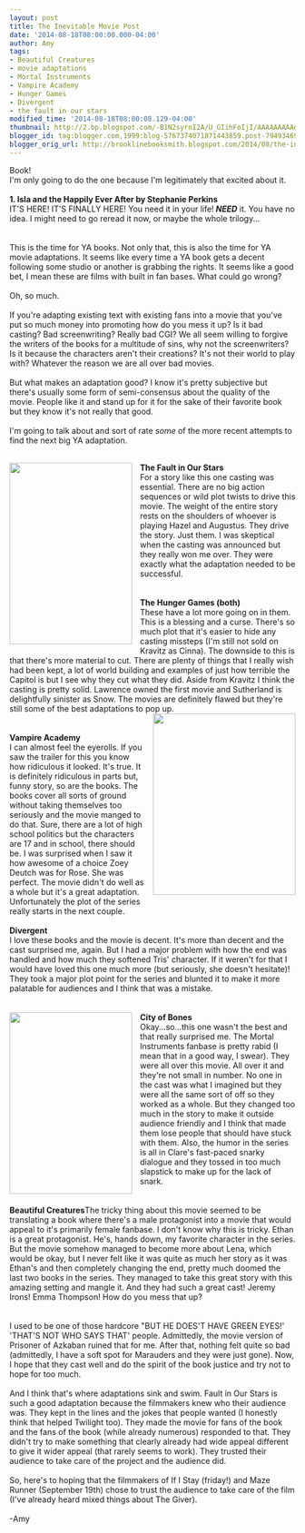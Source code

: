 ```yaml
---
layout: post
title: The Inevitable Movie Post
date: '2014-08-18T08:00:00.000-04:00'
author: Amy
tags:
- Beautiful Creatures
- movie adaptations
- Mortal Instruments
- Vampire Academy
- Hunger Games
- Divergent
- the fault in our stars
modified_time: '2014-08-18T08:00:08.129-04:00'
thumbnail: http://2.bp.blogspot.com/-B1N2syrnI2A/U_GIihFoIjI/AAAAAAAAAok/Y1cGMdLFK_M/s72-c/fault-our-stars-movie-poster.jpg
blogger_id: tag:blogger.com,1999:blog-5767374071871443859.post-7949346959114948293
blogger_orig_url: http://brooklinebooksmith.blogspot.com/2014/08/the-inevitable-movie-post.html
---
```


Book!<br />I'm only going to do the one because I'm legitimately that excited about it.<br /><br /><b>1. Isla and the Happily Ever After by Stephanie Perkins</b><br />IT'S HERE! IT'S FINALLY HERE! You need it in your life!<i><b> NEED</b></i> it. You have no idea. I might need to go reread it now, or maybe the whole trilogy...<br /><br /><br />This is the time for YA books. Not only that, this is also the time for YA movie adaptations. It seems like every time a YA book gets a decent following some studio or another is grabbing the rights. It seems like a good bet, I mean these are films with built in fan bases. What could go wrong?<br /><br />Oh, so much.<br /><br />If you're adapting existing text with existing fans into a movie that you've put so much money into promoting how do you mess it up? Is it bad casting? Bad screenwriting? Really bad CGI? We all seem willing to forgive the writers of the books for a multitude of sins, why not the screenwriters? Is it because the characters aren't their creations? It's not their world to play with? Whatever the reason we are all over bad movies.<br /><br />But what makes an adaptation good? I know it's pretty subjective but there's usually some form of semi-consensus about the quality of the movie. People like it and stand up for it for the sake of their favorite book but they know it's not really that good.<br /><br />I'm going to talk about and sort of rate&nbsp;<i>some</i>&nbsp;of the more recent attempts to find the next big YA adaptation.<br /><br /><div class="separator" style="clear: both; text-align: center;"><a href="http://2.bp.blogspot.com/-B1N2syrnI2A/U_GIihFoIjI/AAAAAAAAAok/Y1cGMdLFK_M/s1600/fault-our-stars-movie-poster.jpg" imageanchor="1" style="clear: left; float: left; margin-bottom: 1em; margin-right: 1em;"><img border="0" src="http://2.bp.blogspot.com/-B1N2syrnI2A/U_GIihFoIjI/AAAAAAAAAok/Y1cGMdLFK_M/s1600/fault-our-stars-movie-poster.jpg" height="320" width="216" /></a></div><b>The Fault in Our Stars</b><br />For a story like this one casting was essential. There are no big action sequences or wild plot twists to drive this movie. The weight of the entire story rests on the shoulders of whoever is playing Hazel and Augustus. They drive the story. Just them. I was skeptical when the casting was announced but they really won me over. They were exactly what the adaptation needed to be successful.<br /><br /><br /><b>The Hunger Games (both)</b><br />These have a lot more going on in them. This is a blessing and a curse. There's so much plot that it's easier to hide any casting missteps (I'm still not sold on Kravitz as Cinna). The downside to this is that there's more material to cut. There are plenty of things that I really wish had been kept, a lot of world building and examples of just how terrible the Capitol is but I see why they cut what they did. Aside from Kravitz I think the casting is pretty solid. Lawrence owned the first movie and Sutherland is delightfully sinister as Snow. The movies are definitely flawed but they're still some of the best adaptations to pop up.<br /><div class="separator" style="clear: both; text-align: center;"><a href="http://2.bp.blogspot.com/-QeBlsrsBuhU/U_GIjEgMtkI/AAAAAAAAAos/x4tKF6Q5yqc/s1600/vampire_academy_poster1.jpg" imageanchor="1" style="clear: right; float: right; margin-bottom: 1em; margin-left: 1em;"><img border="0" src="http://2.bp.blogspot.com/-QeBlsrsBuhU/U_GIjEgMtkI/AAAAAAAAAos/x4tKF6Q5yqc/s1600/vampire_academy_poster1.jpg" height="320" width="251" /></a></div><br /><br /><b>Vampire Academy</b><br />I can almost feel the eyerolls. If you saw the trailer for this you know how ridiculous it looked. It's true. It is definitely ridiculous in parts but, funny story, so are the books. The books cover all sorts of ground without taking themselves too seriously and the movie manged to do that. Sure, there are a lot of high school politics but the characters are 17 and in school, there should be. I was surprised when I saw it how awesome of a choice Zoey Deutch was for Rose. She was perfect. The movie didn't do well as a whole but it's a great adaptation. Unfortunately the plot of the series really starts in the next couple.<br /><br /><b>Divergent</b><br />I love these books and the movie is decent. It's more than decent and the cast surprised me, again. But I had a major problem with how the end was handled and how much they softened Tris' character. If it weren't for that I would have loved this one much more (but seriously, she doesn't hesitate)! They took a major plot point for the series and blunted it to make it more palatable for audiences and I think that was a mistake.<br /><br /><br /><div class="separator" style="clear: both; text-align: center;"><a href="http://4.bp.blogspot.com/-7cwmcIT5IOI/U_GIjNIDFUI/AAAAAAAAAo8/bma1VA9pd8c/s1600/the-mortal-instruments-poster.jpg" imageanchor="1" style="clear: left; float: left; margin-bottom: 1em; margin-right: 1em;"><img border="0" src="http://4.bp.blogspot.com/-7cwmcIT5IOI/U_GIjNIDFUI/AAAAAAAAAo8/bma1VA9pd8c/s1600/the-mortal-instruments-poster.jpg" height="320" width="216" /></a></div><b>City of Bones</b><br />Okay...so...this one wasn't the best and that really surprised me. The Mortal Instruments fanbase is pretty rabid (I mean that in a good way, I swear). They were all over this movie. All over it and they're not small in number. No one in the cast was what I imagined but they were all the same sort of off so they worked as a whole. But they changed too much in the story to make it outside audience friendly and I think that made them lose people that should have stuck with them. Also, the humor in the series is all in Clare's fast-paced snarky dialogue and they tossed in too much slapstick to make up for the lack of snark.<br /><br /><br /><b>Beautiful Creatures</b>The tricky thing about this movie seemed to be translating a book where there's a male protagonist into a movie that would appeal to it's primarily female fanbase. I don't know why this is tricky. Ethan is a great protagonist. He's, hands down, my favorite character in the series. But the movie somehow managed to become more about Lena, which would be okay, but I never felt like it was quite as much her story as it was Ethan's and then completely changing the end, pretty much doomed the last two books in the series. They managed to take this great story with this amazing setting and mangle it. And they had such a great cast! Jeremy Irons! Emma Thompson! How do you mess that up?<br /><br /><br />I used to be one of those hardcore "BUT HE DOES'T HAVE GREEN EYES!' 'THAT'S NOT WHO SAYS THAT' people. Admittedly, the movie version of Prisoner of Azkaban ruined that for me. After that, nothing felt quite so bad (admittedly, I have a soft spot for Marauders and they were just gone). Now, I hope that they cast well and do the spirit of the book justice and try not to hope for too much.<br /><br />And I think that's where adaptations sink and swim. Fault in Our Stars is such a good adaptation because the filmmakers knew who their audience was. They kept in the lines and the jokes that people wanted (I honestly think that helped Twilight too). They made the movie for fans of the book and the fans of the book (while already numerous) responded to that. They didn't try to make something that clearly already had wide appeal different to give it wider appeal (that rarely seems to work). They trusted their audience to take care of the project and the audience did.<br /><br />So, here's to hoping that the filmmakers of If I Stay (friday!) and Maze Runner (September 19th) chose to trust the audience to take care of the film (I've already heard mixed things about The Giver).<br /><br />-Amy